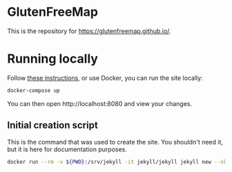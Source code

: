 # GlutenFreeMap

This is the repository for https://glutenfreemap.github.io/.


# Running locally

Follow [these instructions](https://docs.github.com/en/pages/setting-up-a-github-pages-site-with-jekyll/testing-your-github-pages-site-locally-with-jekyll), or use Docker, you can run the site locally:
```powershell
docker-compose up
```

You can then open http://localhost:8080 and view your changes.

## Initial creation script

This is the command that was used to create the site. You shouldn't need it, but it is here for documentation purposes.
```bash
docker run --rm -v ${PWD}:/srv/jekyll -it jekyll/jekyll jekyll new --skip-bundle --blank .
```
